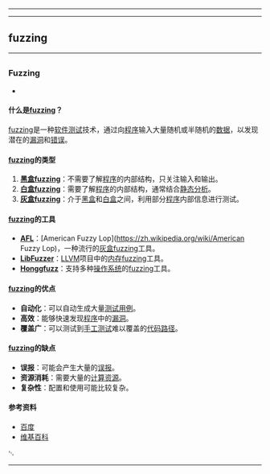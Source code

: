 # 
___
___
## fuzzing
___
## 
### Fuzzing
- 

#### 什么是[fuzzing](https://zh.wikipedia.org/wiki/fuzzing)？

[fuzzing](https://zh.wikipedia.org/wiki/fuzzing)是一种[软件测试](https://zh.wikipedia.org/wiki/软件测试)技术，通过向[程序](https://zh.wikipedia.org/wiki/程序)输入大量随机或半随机的[数据](https://zh.wikipedia.org/wiki/数据)，以发现潜在的[漏洞](https://zh.wikipedia.org/wiki/漏洞)和[错误](https://zh.wikipedia.org/wiki/错误)。

#### [fuzzing](https://zh.wikipedia.org/wiki/fuzzing)的类型

1. **[黑盒](https://zh.wikipedia.org/wiki/黑盒)[fuzzing](https://zh.wikipedia.org/wiki/fuzzing)**：不需要了解[程序](https://zh.wikipedia.org/wiki/程序)的内部结构，只关注输入和输出。
2. **[白盒](https://zh.wikipedia.org/wiki/白盒)[fuzzing](https://zh.wikipedia.org/wiki/fuzzing)**：需要了解[程序](https://zh.wikipedia.org/wiki/程序)的内部结构，通常结合[静态分析](https://zh.wikipedia.org/wiki/静态分析)。
3. **[灰盒](https://zh.wikipedia.org/wiki/灰盒)[fuzzing](https://zh.wikipedia.org/wiki/fuzzing)**：介于[黑盒](https://zh.wikipedia.org/wiki/黑盒)和[白盒](https://zh.wikipedia.org/wiki/白盒)之间，利用部分[程序](https://zh.wikipedia.org/wiki/程序)内部信息进行测试。

#### [fuzzing](https://zh.wikipedia.org/wiki/fuzzing)的工具

- **[AFL](https://zh.wikipedia.org/wiki/AFL)**：[American Fuzzy Lop](https://zh.wikipedia.org/wiki/American Fuzzy Lop)，一种流行的[灰盒](https://zh.wikipedia.org/wiki/灰盒)[fuzzing](https://zh.wikipedia.org/wiki/fuzzing)工具。
- **[LibFuzzer](https://zh.wikipedia.org/wiki/LibFuzzer)**：[LLVM](https://zh.wikipedia.org/wiki/LLVM)项目中的[内存](https://zh.wikipedia.org/wiki/内存)[fuzzing](https://zh.wikipedia.org/wiki/fuzzing)工具。
- **[Honggfuzz](https://zh.wikipedia.org/wiki/Honggfuzz)**：支持多种[操作系统](https://zh.wikipedia.org/wiki/操作系统)的[fuzzing](https://zh.wikipedia.org/wiki/fuzzing)工具。

#### [fuzzing](https://zh.wikipedia.org/wiki/fuzzing)的优点

- **自动化**：可以自动生成大量[测试用例](https://zh.wikipedia.org/wiki/测试用例)。
- **高效**：能够快速发现[程序](https://zh.wikipedia.org/wiki/程序)中的[漏洞](https://zh.wikipedia.org/wiki/漏洞)。
- **覆盖广**：可以测试到[手工测试](https://zh.wikipedia.org/wiki/手工测试)难以覆盖的[代码路径](https://zh.wikipedia.org/wiki/代码路径)。

#### [fuzzing](https://zh.wikipedia.org/wiki/fuzzing)的缺点

- **误报**：可能会产生大量的[误报](https://zh.wikipedia.org/wiki/误报)。
- **资源消耗**：需要大量的[计算资源](https://zh.wikipedia.org/wiki/计算资源)。
- **复杂性**：配置和使用可能比较复杂。

#### 参考资料

- [百度](http://www.baidu.com)
- [维基百科](https://zh.wikipedia.org/wiki/Fuzzing)

␃
___
